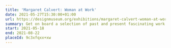 ```yaml
---
title: 'Margaret Calvert: Woman at Work'
date: 2021-05-27T15:30:00+01:00
url: https://designmuseum.org/exhibitions/margaret-calvert-woman-at-work
summary: Get on board a selection of past and present fascinating work by iconic British designer Margaret Calvert marking the launch of Network Rail’s new typeface.
start: 2021-05-18
end: 2021-08-22
placeId: 9c3xfqxx+xw
---
```

